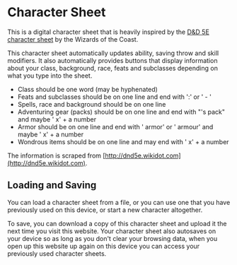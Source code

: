 # Character Sheet
This is a digital character sheet that is heavily inspired by the [D&D 5E character sheet](https://media.wizards.com/2016/dnd/downloads/5E_CharacterSheet_Fillable.pdf) by the Wizards of the Coast.

This character sheet automatically updates ability, saving throw and skill modifiers. It also automatically provides buttons that display information about your class, background, race, feats and subclasses depending on what you type into the sheet.

* Class should be one word (may be hyphenated)
* Feats and subclasses should be on one line and end with ':' or ' - '
* Spells, race and background should be on one line
* Adventuring gear (packs) should be on one line and end with "'s pack" and maybe ' x' + a number
* Armor should be on one line and end with ' armor' or ' armour' and maybe ' x' + a number
* Wondrous items should be on one line and may end with ' x' + a number

The information is scraped from [http://dnd5e.wikidot.com](http://dnd5e.wikidot.com).

## Loading and Saving
You can load a character sheet from a file, or you can use one that you have previously used on this device, or start a new character altogether.

To save, you can download a copy of this character sheet and upload it the next time you visit this website. Your character sheet also autosaves on your device so as long as you don't clear your browsing data, when you open up this website up again on this device you can access your previously used character sheets.